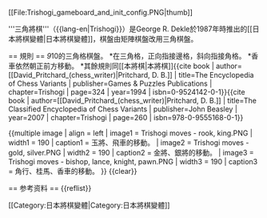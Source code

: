 [[File:Trishogi_gameboard_and_init_config.PNG|thumb]]

'''三角將棋'''（{{lang-en|Trishogi}}）是George R. Dekle於1987年時推出的[[日本將棋變體|日本將棋變體]]，棋盤由矩陣棋盤改用三角棋盤。

 
== 規則 ==
*9*10的三角格棋盤。
*在三角格，正向指接邊格，斜向指接角格。
*香車依然朝正前方移動。
*其餘規則同[[本將棋|本將棋]]<ref>{{cite book
 | author=[[David_Pritchard_(chess_writer)|Pritchard, D. B.]]
 | title=The Encyclopedia of Chess Variants
 | publisher=Games & Puzzles Publications
 | chapter=Trishogi
 | page=324
 | year=1994
 | isbn=0-9524142-0-1}}</ref><ref>{{cite book
 | author=[[David_Pritchard_(chess_writer)|Pritchard, D. B.]]
 | title=The Classified Encyclopedia of Chess Variants
 | publisher=John Beasley
 | year=2007
 | chapter=Trishogi
 | page=260
 | isbn=978-0-9555168-0-1}}</ref>

{{multiple image 
 | align    = left
 | image1   = Trishogi moves - rook, king.PNG
 | width1   = 190
 | caption1 = 玉將、飛車的移動。
 | image2   = Trishogi moves - gold, silver.PNG
 | width2   = 190
 | caption2 = 金將、銀將的移動。
 | image3   = Trishogi moves - bishop, lance, knight, pawn.PNG
 | width3   = 190
 | caption3 = 角行、桂馬、香車的移動。 
}}
{{clear}}

== 参考资料 ==
{{reflist}}

[[Category:日本將棋變體|Category:日本將棋變體]]